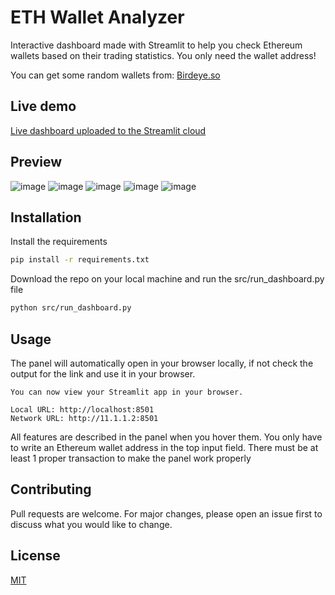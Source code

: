 # ETH Wallet Analyzer

Interactive dashboard made with Streamlit to help you check Ethereum wallets based on their trading statistics. You only need the wallet address!

You can get some random wallets from: [Birdeye.so](https://birdeye.so/leaderboard/7D?chain=ethereum)

## Live demo
[Live dashboard uploaded to the Streamlit cloud](https://wallet-analyzer-portfolio.streamlit.app/)

## Preview
![image](https://github.com/piotrb9/wallet-analyzer/assets/157641773/2f53e7b1-44ec-4966-82a1-2afaacb2d864)
![image](https://github.com/piotrb9/wallet-analyzer/assets/157641773/647c1ebd-cc0e-4952-a9b2-2a272a868b70)
![image](https://github.com/piotrb9/wallet-analyzer/assets/157641773/1b12587a-23d4-4ee7-8658-0485bdb0fc07)
![image](https://github.com/piotrb9/wallet-analyzer/assets/157641773/148476c8-f162-4098-9e8f-e37d1ca945fd)
![image](https://github.com/piotrb9/wallet-analyzer/assets/157641773/d14f6f79-745d-4e95-9cda-73ed1fd3d835)

## Installation

Install the requirements
```bash
pip install -r requirements.txt
```

Download the repo on your local machine and run the src/run_dashboard.py file

```bash
python src/run_dashboard.py
```

## Usage
The panel will automatically open in your browser locally, if not check the output for the link and use it in your browser.
```
You can now view your Streamlit app in your browser.

Local URL: http://localhost:8501
Network URL: http://11.1.1.2:8501
```

All features are described in the panel when you hover them. You only have to write an Ethereum wallet address in the top input field. There must be at least 1 proper transaction to make the panel work properly

## Contributing

Pull requests are welcome. For major changes, please open an issue first
to discuss what you would like to change.

## License

[MIT](https://choosealicense.com/licenses/mit/)

